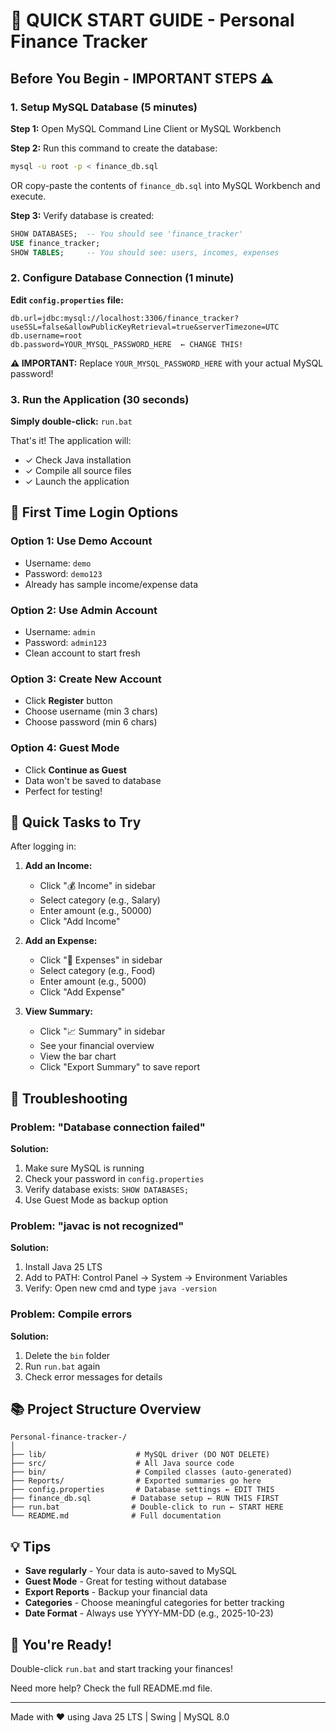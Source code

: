 # 🚀 QUICK START GUIDE - Personal Finance Tracker

## Before You Begin - IMPORTANT STEPS ⚠️

### 1. Setup MySQL Database (5 minutes)

**Step 1:** Open MySQL Command Line Client or MySQL Workbench

**Step 2:** Run this command to create the database:
```bash
mysql -u root -p < finance_db.sql
```

OR copy-paste the contents of `finance_db.sql` into MySQL Workbench and execute.

**Step 3:** Verify database is created:
```sql
SHOW DATABASES;  -- You should see 'finance_tracker'
USE finance_tracker;
SHOW TABLES;     -- You should see: users, incomes, expenses
```

### 2. Configure Database Connection (1 minute)

**Edit `config.properties` file:**
```properties
db.url=jdbc:mysql://localhost:3306/finance_tracker?useSSL=false&allowPublicKeyRetrieval=true&serverTimezone=UTC
db.username=root
db.password=YOUR_MYSQL_PASSWORD_HERE  ← CHANGE THIS!
```

**⚠️ IMPORTANT:** Replace `YOUR_MYSQL_PASSWORD_HERE` with your actual MySQL password!

### 3. Run the Application (30 seconds)

**Simply double-click:** `run.bat`

That's it! The application will:
- ✓ Check Java installation
- ✓ Compile all source files
- ✓ Launch the application

## 🎯 First Time Login Options

### Option 1: Use Demo Account
- Username: `demo`
- Password: `demo123`
- Already has sample income/expense data

### Option 2: Use Admin Account
- Username: `admin`
- Password: `admin123`
- Clean account to start fresh

### Option 3: Create New Account
- Click **Register** button
- Choose username (min 3 chars)
- Choose password (min 6 chars)

### Option 4: Guest Mode
- Click **Continue as Guest**
- Data won't be saved to database
- Perfect for testing!

## 📝 Quick Tasks to Try

After logging in:

1. **Add an Income:**
   - Click "💰 Income" in sidebar
   - Select category (e.g., Salary)
   - Enter amount (e.g., 50000)
   - Click "Add Income"

2. **Add an Expense:**
   - Click "💸 Expenses" in sidebar
   - Select category (e.g., Food)
   - Enter amount (e.g., 5000)
   - Click "Add Expense"

3. **View Summary:**
   - Click "📈 Summary" in sidebar
   - See your financial overview
   - View the bar chart
   - Click "Export Summary" to save report

## 🔧 Troubleshooting

### Problem: "Database connection failed"
**Solution:** 
1. Make sure MySQL is running
2. Check your password in `config.properties`
3. Verify database exists: `SHOW DATABASES;`
4. Use Guest Mode as backup option

### Problem: "javac is not recognized"
**Solution:**
1. Install Java 25 LTS
2. Add to PATH: Control Panel → System → Environment Variables
3. Verify: Open new cmd and type `java -version`

### Problem: Compile errors
**Solution:**
1. Delete the `bin` folder
2. Run `run.bat` again
3. Check error messages for details

## 📚 Project Structure Overview

```
Personal-finance-tracker-/
│
├── lib/                    # MySQL driver (DO NOT DELETE)
├── src/                    # All Java source code
├── bin/                    # Compiled classes (auto-generated)
├── Reports/                # Exported summaries go here
├── config.properties       # Database settings ← EDIT THIS
├── finance_db.sql         # Database setup ← RUN THIS FIRST
├── run.bat                # Double-click to run ← START HERE
└── README.md              # Full documentation
```

## 💡 Tips

- **Save regularly** - Your data is auto-saved to MySQL
- **Guest Mode** - Great for testing without database
- **Export Reports** - Backup your financial data
- **Categories** - Choose meaningful categories for better tracking
- **Date Format** - Always use YYYY-MM-DD (e.g., 2025-10-23)

## 🎉 You're Ready!

Double-click `run.bat` and start tracking your finances!

Need more help? Check the full README.md file.

---
Made with ❤️ using Java 25 LTS | Swing | MySQL 8.0
